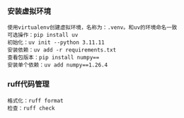 ### 安装虚拟环境

```
使用virtualenv创建虚拟环境，名称为：.venv。和uv的环境命名一致
可选操作：pip install uv 
初始化：uv init --python 3.11.11
安装依赖：uv add -r requirements.txt
查看包版本：pip install numpy==
安装单个依赖：uv add numpy==1.26.4
```

### ruff代码管理

```
格式化：ruff format
检查：ruff check
```